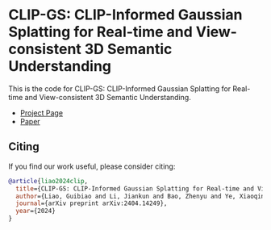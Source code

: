 # CLIP-GS: CLIP-Informed Gaussian Splatting for Real-time and View-consistent 3D Semantic Understanding

This is the code for CLIP-GS: CLIP-Informed Gaussian Splatting for Real-time and View-consistent 3D Semantic Understanding.

 * [Project Page](https://gbliao.github.io/CLIP-GS.github.io/)
 * [Paper](https://arxiv.org/abs/2404.14249)



## Citing
If you find our work useful, please consider citing:
```BibTeX
@article{liao2024clip,
  title={CLIP-GS: CLIP-Informed Gaussian Splatting for Real-time and View-consistent 3D Semantic Understanding},
  author={Liao, Guibiao and Li, Jiankun and Bao, Zhenyu and Ye, Xiaoqing and Wang, Jingdong and Li, Qing and Liu, Kanglin},
  journal={arXiv preprint arXiv:2404.14249},
  year={2024}
}
```
